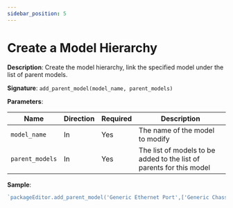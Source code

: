 ```yaml
---
sidebar_position: 5
---
```



# Create a Model Hierarchy

**Description**: Create the model hierarchy, link the specified model under the list of parent models.

**Signature**: `add_parent_model(model_name, parent_models)`

**Parameters**:

| Name | Direction | Required | Description |
| --- | --- | --- | --- |
| `model_name` | In | Yes | The name of the model to modify |
| `parent_models` | In | Yes | The list of models to be added to the list of parents for this model |

**Sample**:
```javascript
`packageEditor.add_parent_model('Generic Ethernet Port',['Generic Chassis Model', 'Bridge Generic Model'])`
```